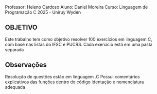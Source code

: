Professor: Heleno Cardoso 
Aluno: Daniel Moreira
Curso: Linguagem de Programação C
2025 - Uniruy Wyden

## OBJETIVO
Este trabalho tem como objetivo resolver 100 exercícios em linguagem C, com base nas listas do IFSC e PUCRS. 
Cada exercício está em uma pasta separada

## Observações
Resolução de questões estão em linguagem .C
Possui comentários explicativos das funções dentro do código 
Identação e nomenclatura adequada

